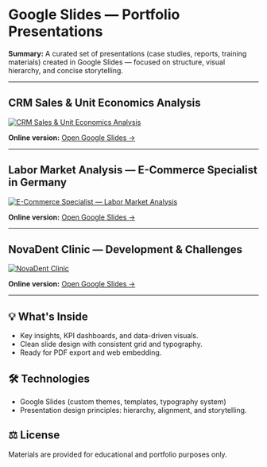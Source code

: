 # Google Slides — Portfolio Presentations

**Summary:** A curated set of presentations (case studies, reports, training materials) created in Google Slides — focused on structure, visual hierarchy, and concise storytelling.

---

## CRM Sales & Unit Economics Analysis

[![CRM Sales & Unit Economics Analysis](./crmanalysis.png)](https://docs.google.com/presentation/d/1SH0w7UYw_HYKaKnhBr51evCfujKKjoSGeeqDeCDze8M/edit?usp=sharing)

**Online version:** [Open Google Slides →](https://docs.google.com/presentation/d/1SH0w7UYw_HYKaKnhBr51evCfujKKjoSGeeqDeCDze8M/edit?usp=sharing)

---

## Labor Market Analysis — E-Commerce Specialist in Germany

[![E-Commerce Specialist — Labor Market Analysis](./e-commerce.png)](https://docs.google.com/presentation/d/1Q2AZzQwl4hU1IaXS3eB96c8rpLdnz2zKd3ZIF6h-KeM/edit?usp=sharing)

**Online version:** [Open Google Slides →](https://docs.google.com/presentation/d/1Q2AZzQwl4hU1IaXS3eB96c8rpLdnz2zKd3ZIF6h-KeM/edit?usp=sharing)

---

## NovaDent Clinic — Development & Challenges

[![NovaDent Clinic](./Denta_Clinic.png)](https://docs.google.com/presentation/d/1x4QbJHiac2UlCR8AsrkFj8n_tV9ldvlRQwJjcohxBlI/edit?usp=sharing)

**Online version:** [Open Google Slides →](https://docs.google.com/presentation/d/1x4QbJHiac2UlCR8AsrkFj8n_tV9ldvlRQwJjcohxBlI/edit?usp=sharing)

---

## 💡 What's Inside
- Key insights, KPI dashboards, and data-driven visuals.
- Clean slide design with consistent grid and typography.
- Ready for PDF export and web embedding.

## 🛠️ Technologies
- Google Slides (custom themes, templates, typography system)
- Presentation design principles: hierarchy, alignment, and storytelling.

## ⚖️ License
Materials are provided for educational and portfolio purposes only.

